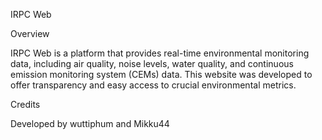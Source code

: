 IRPC Web

Overview

IRPC Web is a platform that provides real-time environmental monitoring data, including air quality, noise levels, water quality, and continuous emission monitoring system (CEMs) data. This website was developed to offer transparency and easy access to crucial environmental metrics.

Credits

Developed by wuttiphum and Mikku44 
